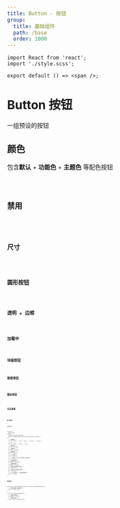 ```yaml
---
title: Button - 按钮
group:
  title: 基础组件
  path: /base
  order: 1000
---
```


<!-- 样式 -->

```tsx | inline
import React from 'react';
import './style.scss';

export default () => <span />;
```

# Button 按钮

一组预设的按钮

## 颜色

包含**默认** + **功能色** + **主题色** 等配色按钮

<code src="./button-demo-color.tsx" />

## 禁用

<code src="./button-demo-disabled.tsx" />

## 尺寸

<code src="./button-demo-size.tsx" />

## 圆形按钮

<code src="./button-demo-circle.tsx" />

## 透明 + 边框

<code src="./button-demo-outline.tsx" />

## 加载中

<code src="./button-demo-loading.tsx" />

## 块级按钮

<code src="./button-demo-block.tsx" />

## 链接按钮

<code src="./button-demo-link.tsx" />

## 图标按钮

<code src="./button-demo-icon.tsx" />

## 交互效果

<code src="./button-demo-effect.tsx" />

## props

**`<Button>`**

```tsx | pure
interface
  ButtonProps
extends
  ComponentBasePropsWithAny,
  React.PropsWithoutRef<JSX.IntrinsicElements['button']>
{
  /** 按钮颜色 */
  color?: 'blue' | 'red' | 'green' | 'yellow' | 'primary';
  /** 大小 */
  size?: 'large' | 'small' | 'mini';
  /** 圆形按钮 */
  circle?: boolean;
  /** 边框按钮 */
  outline?: boolean;
  /** 块级按钮 */
  block?: boolean;
  /** link按钮 */
  link?: boolean;
  /** icon按钮, children可以是Icon或文字 */
  icon?: boolean;
  /** 设置禁用状态 */
  disabled?: boolean;
  /** 设置加载状态 */
  loading?: boolean;
  /** 仅启用md风格的点击效果 */
  md?: boolean;
  /** 仅启用win风格的点击效果 */
  win?: boolean;
  /** 为link按钮时，href所指向的地址 */
  href?: string;
}
```

**相关接口**

```tsx | pure
interface ComponentBasePropsWithAny extends ComponentBaseProps {
  /** 透传到包裹元素上的属性 */
  [key: string]: any;
}

interface ComponentBaseProps {
  /** 包裹元素的类名 */
  className?: string;
  /** 包裹元素样式 */
  style?: React.CSSProperties;
}
```
